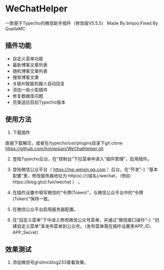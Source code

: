 # WeChatHelper
一款基于Typecho的微信助手插件（修改版V5.5.5）
Made By binjoo;Fixed By QuellaMC


## 插件功能 ##

 - 自定义菜单功能
 - 最新博客文章列表
 - 随机博客文章列表
 - 搜索博客文章
 - 关联AI智能机器人自动回复
 - 添加一些小型插件
 - 修复数据库问题
 - 完美适应目前Typecho版本

## 使用方法 ##

 1. 下载插件

   直接下载解压，或者在/typecho/usr/plugins目录下git clone https://github.com/holmesian/WeChatHelper.git

 2. 登陆Typecho后台，在“控制台”下拉菜单中进入“插件管理”，启用插件。

 3. 登陆微信公众平台（ https://mp.weixin.qq.com ）后台，在“开发”-》“基本配置”里，修改服务器地址为 http(s)://{域名}/wechat，（例如https://blog.ghzl.fun/wechat ） 。 

 4. 在插件设置中填写微信的“令牌(Token)”，与微信公众平台中的“令牌(Token)”保持一致。

 5. 在微信公众平台启用服务器配置。

 6. 在“自定义菜单”下中进入修改微信公众号菜单，并通过“微信接口操作”-》“创建自定义菜单”来发布菜单到公众号。（发布菜单需在插件设置里APP_ID、APP_Secret）


## 效果测试 ##

  1. 添加微信号ghzlmcblog233查看效果。




